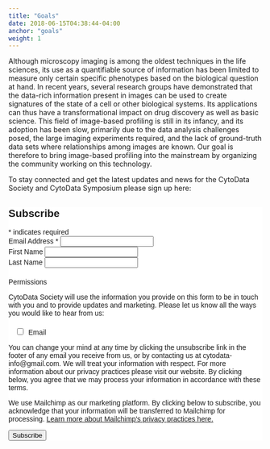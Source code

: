 ```yaml
---
title: "Goals"
date: 2018-06-15T04:38:44-04:00
anchor: "goals"
weight: 1
---
```


Although microscopy imaging is among the oldest techniques in the life sciences, its use as a quantifiable source of information has been limited to measure only certain specific phenotypes based on the biological question at hand. In recent years, several research groups have demonstrated that the data-rich information present in images can be used to create signatures of the state of a cell or other biological systems. Its applications can thus have a transformational impact on drug discovery as well as basic science. This field of image-based profiling is still in its infancy, and its adoption has been slow, primarily due to the data analysis challenges posed, the large imaging experiments required, and the lack of ground-truth data sets where relationships among images are known. Our goal is therefore to bring image-based profiling into the mainstream by organizing the community working on this technology.

To stay connected and get the latest updates and news for the CytoData Society and CytoData Symposium please sign up here: 
<!-- Begin Mailchimp Signup Form -->
<link href="//cdn-images.mailchimp.com/embedcode/classic-10_7.css" rel="stylesheet" type="text/css">
<style type="text/css">
	#mc_embed_signup{background:#fff; clear:left; font:14px Helvetica,Arial,sans-serif; }
	/* Add your own Mailchimp form style overrides in your site stylesheet or in this style block.
	   We recommend moving this block and the preceding CSS link to the HEAD of your HTML file. */
</style>
<style type="text/css">
	#mc-embedded-subscribe-form input[type=checkbox]{display: inline; width: auto;margin-right: 10px;}
	#mergeRow-gdpr {margin-top: 20px;}
	#mergeRow-gdpr fieldset label {font-weight: normal;}
	#mc-embedded-subscribe-form .mc_fieldset{border:none;min-height: 0px;padding-bottom:0px;}
</style>
<div id="mc_embed_signup">
<form action="https://cytodata.us12.list-manage.com/subscribe/post?u=e41cec279afba75410ddd90bf&amp;id=d512c96d35" method="post" id="mc-embedded-subscribe-form" name="mc-embedded-subscribe-form" class="validate" target="_blank" novalidate>
    <div id="mc_embed_signup_scroll">
	<h2>Subscribe</h2>
<div class="indicates-required"><span class="asterisk">*</span> indicates required</div>
<div class="mc-field-group">
	<label for="mce-EMAIL">Email Address  <span class="asterisk">*</span>
</label>
	<input type="email" value="" name="EMAIL" class="required email" id="mce-EMAIL">
</div>
<div class="mc-field-group">
	<label for="mce-FNAME">First Name </label>
	<input type="text" value="" name="FNAME" class="" id="mce-FNAME">
</div>
<div class="mc-field-group">
	<label for="mce-LNAME">Last Name </label>
	<input type="text" value="" name="LNAME" class="" id="mce-LNAME">
</div>
<div id="mergeRow-gdpr" class="mergeRow gdpr-mergeRow content__gdprBlock mc-field-group">
    <div class="content__gdpr">
        <label>Permissions</label>
        <p>CytoData Society will use the information you provide on this form to be in touch with you and to provide updates and marketing. Please let us know all the ways you would like to hear from us:</p>
        <fieldset class="mc_fieldset gdprRequired mc-field-group" name="interestgroup_field">
		<label class="checkbox subfield" for="gdpr_18361"><input type="checkbox" id="gdpr_18361" name="gdpr[18361]" value="Y" class="av-checkbox "><span>Email</span> </label>
        </fieldset>
        <p>You can change your mind at any time by clicking the unsubscribe link in the footer of any email you receive from us, or by contacting us at cytodata-info@gmail.com. We will treat your information with respect. For more information about our privacy practices please visit our website. By clicking below, you agree that we may process your information in accordance with these terms.</p>
    </div>
    <div class="content__gdprLegal">
        <p>We use Mailchimp as our marketing platform. By clicking below to subscribe, you acknowledge that your information will be transferred to Mailchimp for processing. <a href="https://mailchimp.com/legal/" target="_blank">Learn more about Mailchimp's privacy practices here.</a></p>
    </div>
</div>
	<div id="mce-responses" class="clear">
		<div class="response" id="mce-error-response" style="display:none"></div>
		<div class="response" id="mce-success-response" style="display:none"></div>
	</div>    <!-- real people should not fill this in and expect good things - do not remove this or risk form bot signups-->
    <div style="position: absolute; left: -5000px;" aria-hidden="true"><input type="text" name="b_e41cec279afba75410ddd90bf_d512c96d35" tabindex="-1" value=""></div>
    <div class="clear"><input type="submit" value="Subscribe" name="subscribe" id="mc-embedded-subscribe" class="button"></div>
    </div>
</form>
</div>
<script type='text/javascript' src='//s3.amazonaws.com/downloads.mailchimp.com/js/mc-validate.js'></script><script type='text/javascript'>(function($) {window.fnames = new Array(); window.ftypes = new Array();fnames[0]='EMAIL';ftypes[0]='email';fnames[1]='FNAME';ftypes[1]='text';fnames[2]='LNAME';ftypes[2]='text';fnames[4]='PHONE';ftypes[4]='phone';}(jQuery));var $mcj = jQuery.noConflict(true);</script>
<!--End mc_embed_signup-->
